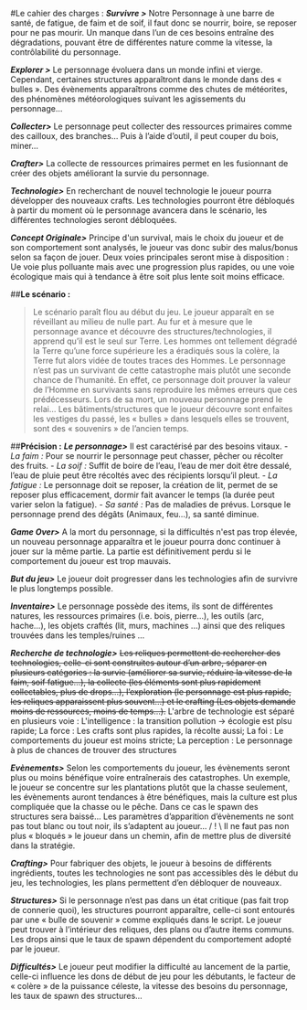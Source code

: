 
#Le cahier des charges : 
***Survivre >*** Notre Personnage à une barre de santé, de fatigue, de faim et de soif, il faut donc se nourrir, boire, se reposer pour ne pas mourir. Un manque dans l’un de ces besoins entraîne des dégradations, pouvant être de différentes nature comme la vitesse, la contrôlabilité du personnage. 

***Explorer >*** Le personnage évoluera dans un monde infini et vierge. Cependant, certaines structures apparaîtront dans le monde dans des « bulles ». Des évènements apparaîtrons comme des chutes de météorites, des phénomènes météorologiques suivant les agissements du personnage…

***Collecter>*** Le personnage peut collecter des ressources primaires comme des cailloux, des branches… Puis à l’aide d’outil, il peut couper du bois, miner… 

***Crafter>*** La collecte de ressources primaires permet en les fusionnant de créer des objets améliorant la survie du personnage. 

***Technologie>*** En recherchant de nouvel technologie le joueur pourra développer des nouveaux crafts. Les technologies pourront être débloqués à partir du moment où le personnage avancera dans le scénario, les différentes technologies seront débloquées.

***Concept Originale>*** Principe d'un survival, mais le choix du joueur et de son comportement sont analysés, le joueur vas donc subir des malus/bonus selon sa façon de jouer. Deux voies principales seront mise à disposition : Ue voie plus polluante mais avec une progression plus rapides, ou une voie écologique mais qui à tendance à être soit plus lente soit moins efficace. 

##**Le scénario :**
>Le scénario paraît flou au début du jeu. Le joueur apparaît en se réveillant au milieu de nulle part. Au fur et à mesure que le personnage avance et découvre des structures/technologies, il apprend qu’il est le seul sur Terre. Les hommes ont tellement dégradé la Terre qu’une force supérieure les a éradiqués sous la colère, la Terre fut alors vidée de toutes traces des Hommes. Le personnage n’est pas un survivant de cette catastrophe mais plutôt une seconde chance de l’humanité. En effet, ce personnage doit prouver la valeur de l’Homme en survivants sans reproduire les mêmes erreurs que ces prédécesseurs. Lors de sa mort, un nouveau personnage prend le relai… Les bâtiments/structures que le joueur découvre sont enfaites les vestiges du passé, les « bulles » dans lesquels elles se trouvent, sont des « souvenirs » de l’ancien temps.

##**Précision :** 
***Le personnage>*** Il est caractérisé par des besoins vitaux.
*-	La faim :* Pour se nourrir le personnage peut chasser, pêcher ou récolter des fruits.
*-	La soif :* Suffit de boire de l’eau, l’eau de mer doit être dessalé, l’eau de pluie peut être récoltés avec des récipients lorsqu’il pleut.
*-	La fatigue :* Le personnage doit se reposer, la création de lit, permet de se reposer plus efficacement, dormir fait avancer le temps (la durée peut varier selon la fatigue).
*-	Sa santé :* Pas de maladies de prévus. Lorsque le personnage prend des dégâts (Animaux, feu…), sa santé diminue.

***Game Over>*** A la mort du personnage, si la difficultés n'est pas trop élevée, un nouveau personnage apparaîtra et le joueur pourra donc continuer à jouer sur la même partie. La partie est définitivement perdu si le comportement du joueur est trop mauvais.

***But du jeu>*** Le joueur doit progresser dans les technologies afin de survivre le plus longtemps possible.

***Inventaire>*** Le personnage possède des items, ils sont de différentes natures, les ressources primaires (i.e. bois, pierre…), les outils (arc, hache…), les objets craftés (lit, murs, machines …) ainsi que des reliques trouvées dans les temples/ruines …

***Recherche de technologie>*** ~~Les reliques permettent de rechercher des technologies, celle-ci sont construites autour d’un arbre, séparer en plusieurs catégories : la survie (améliorer sa survie, réduire la vitesse de la faim, soif fatigue…), la collecte (les éléments sont plus rapidement collectables, plus de drops…), l’exploration (le personnage est plus rapide, les reliques apparaissent plus souvent…) et le crafting (Les objets demande moins de ressources, moins de temps…).~~ L'arbre de technologie est séparé en plusieurs voie : L'intelligence : la transition pollution -> écologie est plsu rapide; La force : Les crafts sont plus rapides, la récolte aussi; La foi : Le comportements du joueur est moins stricte; La perception : Le personnage à plus de chances de trouver des structures

***Evènements>*** Selon les comportements du joueur, les évènements seront plus ou moins bénéfique voire entraînerais des catastrophes. Un exemple, le joueur se concentre sur les plantations plutôt que la chasse seulement, les évènements auront tendances à être bénéfiques, mais la culture est plus compliquée que la chasse ou le pêche. Dans ce cas le spawn des structures sera baissé… Les paramètres d’apparition d’évènements ne sont pas tout blanc ou tout noir, ils s’adaptent au joueur… / ! \ Il ne faut pas non plus « bloqués » le joueur dans un chemin, afin de mettre plus de diversité dans la stratégie.

***Crafting>*** Pour fabriquer des objets, le joueur à besoins de différents ingrédients, toutes les technologies ne sont pas accessibles dès le début du jeu, les technologies, les plans permettent d’en débloquer de nouveaux. 

***Structures>*** Si le personnage n’est pas dans un état critique (pas fait trop de connerie quoi), les structures pourront apparaître,  celle-ci sont entourés par une « bulle de souvenir » comme expliqués dans le script. Le joueur peut trouver à l’intérieur des reliques, des plans ou d’autre items communs. Les drops ainsi que le taux de spawn dépendent du comportement adopté par le joueur.

***Difficultés>*** Le joueur peut modifier la difficulté au lancement de la partie, celle-ci influence les dons de début de jeu pour les débutants, le facteur de « colère » de la puissance céleste, la vitesse des besoins du personnage, les taux de spawn des structures…
